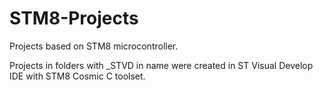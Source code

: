 # STM8-Projects
Projects based on STM8 microcontroller.

Projects in folders with _STVD in name were created in ST Visual Develop IDE with STM8 Cosmic C toolset.
